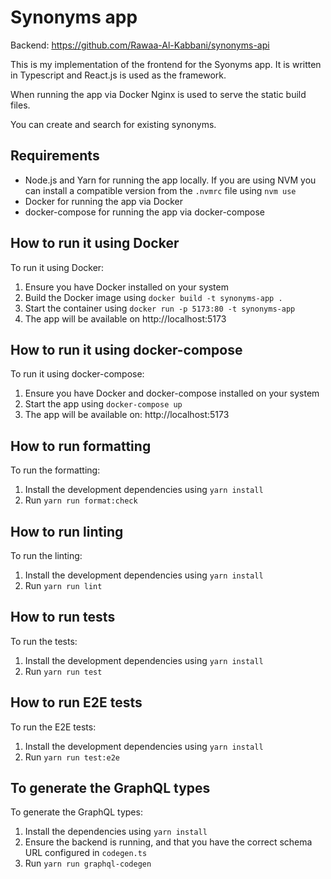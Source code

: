 # Synonyms app

Backend: https://github.com/Rawaa-Al-Kabbani/synonyms-api

This is my implementation of the frontend for the Syonyms app. It is written in Typescript and React.js is used as the framework.

When running the app via Docker Nginx is used to serve the static build files.

You can create and search for existing synonyms.

## Requirements

- Node.js and Yarn for running the app locally.
  If you are using NVM you can install a compatible version from the `.nvmrc` file using `nvm use`
- Docker for running the app via Docker
- docker-compose for running the app via docker-compose

## How to run it using Docker

To run it using Docker:

1. Ensure you have Docker installed on your system
2. Build the Docker image using `docker build -t synonyms-app .`
3. Start the container using `docker run -p 5173:80 -t synonyms-app`
4. The app will be available on http://localhost:5173

## How to run it using docker-compose

To run it using docker-compose:

1. Ensure you have Docker and docker-compose installed on your system
2. Start the app using `docker-compose up`
3. The app will be available on: http://localhost:5173

## How to run formatting

To run the formatting:

1. Install the development dependencies using `yarn install`
2. Run `yarn run format:check`

## How to run linting

To run the linting:

1. Install the development dependencies using `yarn install`
2. Run `yarn run lint`

## How to run tests

To run the tests:

1. Install the development dependencies using `yarn install`
2. Run `yarn run test`

## How to run E2E tests

To run the E2E tests:

1. Install the development dependencies using `yarn install`
2. Run `yarn run test:e2e`

## To generate the GraphQL types

To generate the GraphQL types:

1. Install the dependencies using `yarn install`
2. Ensure the backend is running, and that you have the correct schema URL configured in `codegen.ts`
3. Run `yarn run graphql-codegen`
